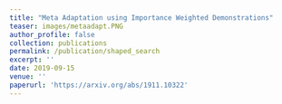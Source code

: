 ```yaml
---
title: "Meta Adaptation using Importance Weighted Demonstrations"
teaser: images/metaadapt.PNG
author_profile: false
collection: publications
permalink: /publication/shaped_search
excerpt: ''
date: 2019-09-15
venue: ''
paperurl: 'https://arxiv.org/abs/1911.10322'
---
```

